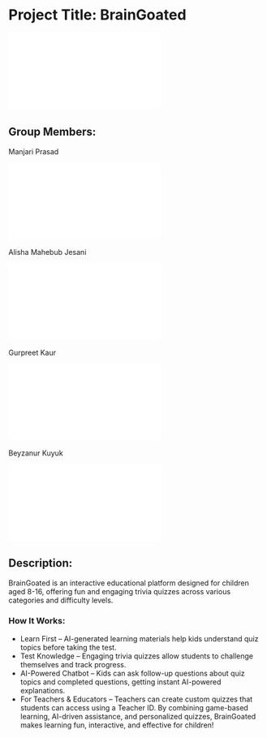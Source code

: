 # Project Title: BrainGoated
![Link to the project proposal report](docs/ProjectProposalReport_Group11.pdf)

## Group Members: 
Manjari Prasad  

![Link to Manjari's AI usage declaration form](docs/M0_AI_Declaration_Manjari_Prasad_Seeja_301587588.pdf)

Alisha Mahebub Jesani  

![Link to Alisha's AI usage declaration form](docs/M0_AI_Disclosure_Alisha_Mahebub_Jesani_301591998.pdf)

Gurpreet Kaur  

![Link to Gurpreet's AI usage declaration form](docs/M0_AI_Disclosure_Gupreet_Kaur_301575453.pdf)

Beyzanur Kuyuk  

![Link to Beyzanur's AI usage declaration form](docs/M0_AI_Declaration_Beyzanur_Kuyuk_301591586.pdf)

## Description:
BrainGoated is an interactive educational platform designed for children aged 8-16, offering fun and engaging trivia quizzes across various categories and difficulty levels.
### How It Works:
- Learn First – AI-generated learning materials help kids understand quiz topics before taking the test.
- Test Knowledge – Engaging trivia quizzes allow students to challenge themselves and track progress.
- AI-Powered Chatbot – Kids can ask follow-up questions about quiz topics and completed questions, getting instant AI-powered explanations.
- For Teachers & Educators – Teachers can create custom quizzes that students can access using a Teacher ID.
By combining game-based learning, AI-driven assistance, and personalized quizzes, BrainGoated makes learning fun, interactive, and effective for children! 
